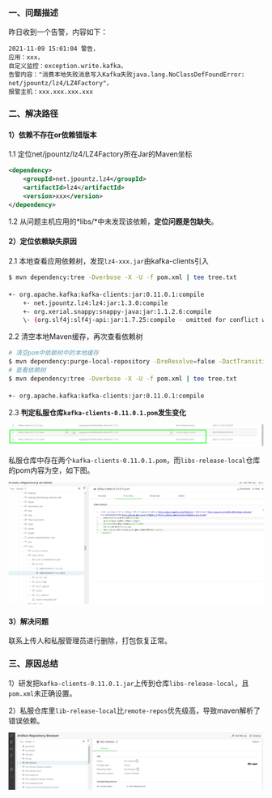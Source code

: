 ### 一、问题描述

昨日收到一个告警，内容如下：

```
2021-11-09 15:01:04 警告，
应用：xxx，
自定义监控：exception.write.kafka，
告警内容："消费本地失败消息写入Kafka失败java.lang.NoClassDefFoundError: net/jpountz/lz4/LZ4Factory"，
报警主机：xxx.xxx.xxx.xxx
```

### 二、解决路径

#### 1）依赖不存在or依赖错版本

1.1 定位net/jpountz/lz4/LZ4Factory所在Jar的Maven坐标

```xml
<dependency>
    <groupId>net.jpountz.lz4</groupId>
    <artifactId>lz4</artifactId>
    <version>xxx</version>
</dependency>
```

1.2 从问题主机应用的*libs/*中未发现该依赖，**定位问题是包缺失**。

#### 2）定位依赖缺失原因

2.1 本地查看应用依赖树，发现`lz4-xxx.jar`由kafka-clients引入

```bash
$ mvn dependency:tree -Dverbose -X -U -f pom.xml | tee tree.txt

+- org.apache.kafka:kafka-clients:jar:0.11.0.1:compile
    +- net.jpountz.lz4:lz4:jar:1.3.0:compile
    +- org.xerial.snappy:snappy-java:jar:1.1.2.6:compile
    \- (org.slf4j:slf4j-api:jar:1.7.25:compile - omitted for conflict with 1.7.22)
```

2.2 清空本地Maven缓存，再次查看依赖树

```bash
# 清空pom中依赖树中的本地缓存
$ mvn dependency:purge-local-repository -DreResolve=false -DactTransitively=false
# 查看依赖树
$ mvn dependency:tree -Dverbose -X -U -f pom.xml | tee tree.txt

+- org.apache.kafka:kafka-clients:jar:0.11.0.1:compile 
```

2.3 **判定私服仓库`kafka-clients-0.11.0.1.pom`发生变化**

![20211110112532](../../../src/main/resources/picture/20211110112532.png)

私服仓库中存在两个`kafka-clients-0.11.0.1.pom`，而`libs-release-local`仓库的pom内容为空，如下图。

![20211110112540](../../../src/main/resources/picture/20211110112540.png)



#### 3）解决问题

联系上传人和私服管理员进行删除，打包恢复正常。

### 三、原因总结

1）研发把`kafka-clients-0.11.0.1.jar`上传到仓库`libs-release-local`，且`pom.xml`未正确设置。

2）私服仓库里`lib-release-local`比`remote-repos`优先级高，导致maven解析了错误依赖。

![image-20211110113335525](../../../src/main/resources/picture/image-20211110113335525.png)